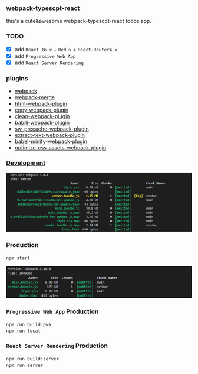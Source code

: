 ### webpack-typescpt-react
this's a cute&awesome webpack-typescpt-react todos app.
### TODO
- [x] add `React 16.x` + `Redux` + `React-Router4.x`
- [x] add `Progressive Web App`
- [x] add `React Server Rendering`
### plugins
- [webpack](https://github.com/webpack/webpack)
- [webpack-merge](https://github.com/survivejs/webpack-merge)
- [html-webpack-plugin](https://github.com/jantimon/html-webpack-plugin)
- [copy-webpack-plugin](https://github.com/webpack-contrib/copy-webpack-plugin)
- [clean-webpack-plugin](https://github.com/johnagan/clean-webpack-plugin)
- [babili-webpack-plugin](https://github.com/cruzlauroiii/babili-webpack-plugin)
- [sw-precache-webpack-plugin](https://github.com/goldhand/sw-precache-webpack-plugin)
- [extract-text-webpack-plugin](https://github.com/webpack-contrib/extract-text-webpack-plugin)
- [babel-minify-webpack-plugin](https://github.com/webpack-contrib/babel-minify-webpack-plugin)
- [optimize-css-assets-webpack-plugin](https://github.com/NMFR/optimize-css-assets-webpack-plugin)
### [Development](https://github.com/ReySun/webpack-typescript-react/blob/master/screenshots/dev_ui_1.png)
![](./screenshots/dev_1.png)
### Production
``` bash
npm start
```
![](./screenshots/prod_1.png)

### `Progressive Web App` Production
``` bash
npm run build:pwa
npm run local
```

### `React Server Rendering` Production
``` bash
npm run build:server
npm run server
```